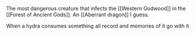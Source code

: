 The most dangerous creature that infects the [[Western Godwood]] in the [[Forest of Ancient Gods]]. An [[Aberrant dragon]] I guess.

When a hydra consumes something all record and memories of it go with it